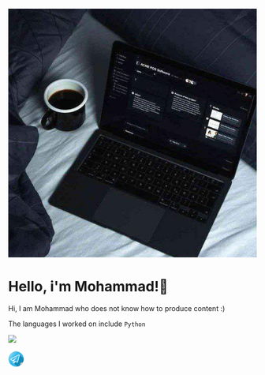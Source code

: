 ![Design and Development](https://github.com/aQa-Mohammad/aQa-Mohammad/blob/main/IMG_20220101_231134_364.jpg)

# Hello, i'm Mohammad!👋



Hi, I am Mohammad who does not know how to produce content :)

The languages I worked on include `Python`


![](https://img.shields.io/badge/Mohammad-%2300fcd4)

<a href="https://t.me/tkcer">
<img align="left" alt="Nobody | Telegram" width="32px" src="https://github.com/sina-devel/sina-devel/blob/main/img/telegram.png" />
</a>
<br>
